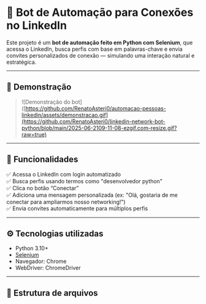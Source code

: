 # 🤖 Bot de Automação para Conexões no LinkedIn

Este projeto é um **bot de automação feito em Python com Selenium**, que acessa o LinkedIn, busca perfis com base em palavras-chave e envia convites personalizados de conexão — simulando uma interação natural e estratégica.

---

## 📸 Demonstração

> ![Demonstração do bot]([https://github.com/RenatoAsteri0/automacao-pessoas-linkedin/assets/demonstracao.gif](https://github.com/RenatoAsteri0/linkedin-network-bot-python/blob/main/2025-06-2109-11-08-ezgif.com-resize.gif?raw=true)


---

## 🚀 Funcionalidades

✅ Acessa o LinkedIn com login automatizado  
✅ Busca perfis usando termos como "desenvolvedor python"  
✅ Clica no botão “Conectar”  
✅ Adiciona uma mensagem personalizada (ex: "Olá, gostaria de me conectar para ampliarmos nosso networking!")  
✅ Envia convites automaticamente para múltiplos perfis

---

## ⚙️ Tecnologias utilizadas

- Python 3.10+
- [Selenium](https://www.selenium.dev/)
- Navegador: Chrome
- WebDriver: ChromeDriver

---

## 📁 Estrutura de arquivos


